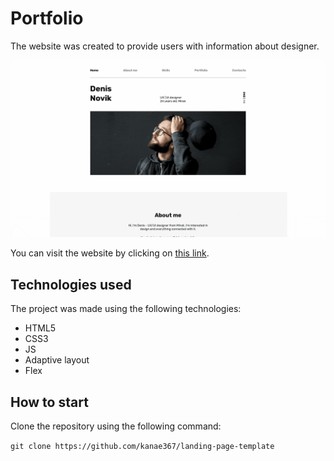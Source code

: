 # Portfolio

The website was created to provide users with information about designer.

![Preview](./preview.gif)

You can visit the website by clicking on [this link](https://pikulinweb.ru/).

## Technologies used

The project was made using the following technologies:
- HTML5
- CSS3
- JS
- Adaptive layout
- Flex

## How to start

Clone the repository using the following command: 

`git clone https://github.com/kanae367/landing-page-template`







